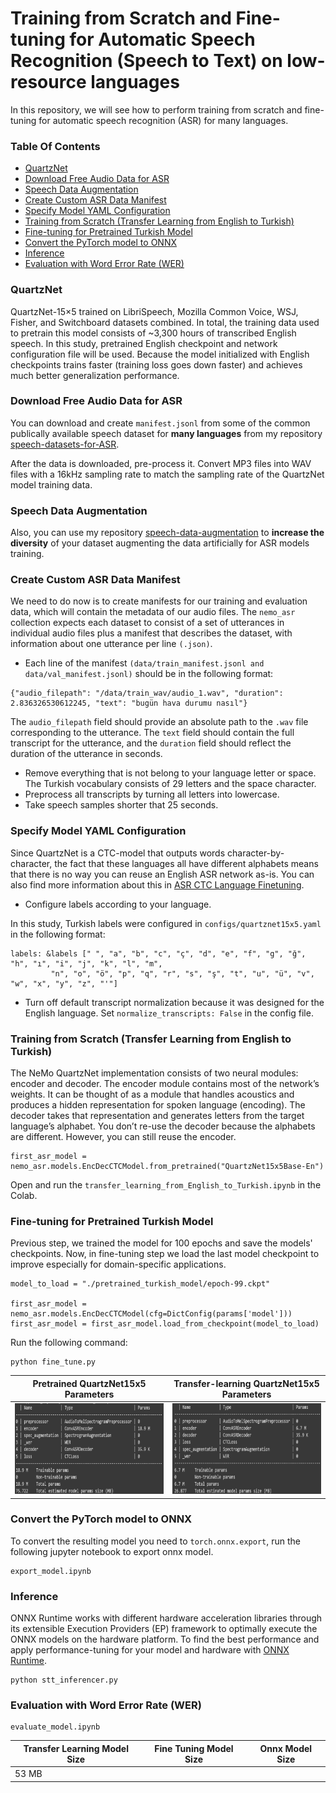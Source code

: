 # Training from Scratch and Fine-tuning for Automatic Speech Recognition (Speech to Text) on low-resource languages

In this repository, we will see how to perform training from scratch and fine-tuning for automatic speech recognition (ASR) for many languages.

### Table Of Contents
- [QuartzNet](#QuartzNet)
- [Download Free Audio Data for ASR](#Download-Free-Audio-Data-for-ASR)
- [Speech Data Augmentation](#Speech-Data-Augmentation)
- [Create Custom ASR Data Manifest](#Create-Custom-ASR-Data-Manifest)
- [Specify Model YAML Configuration](#Specify-Model-YAML-Configuration)
- [Training from Scratch (Transfer Learning from English to Turkish)](#Training-from-Scratch-(Transfer-Learning-from-English-to-Turkish))
- [Fine-tuning for Pretrained Turkish Model](#Fine-tuning-for-Pretrained-Turkish-Model)
- [Convert the PyTorch model to ONNX](#Convert-the-PyTorch-model-to-ONNX)
- [Inference](#Inference)
- [Evaluation with Word Error Rate (WER)](#Evaluation-with-Word-Error-Rate-(WER))


### QuartzNet
QuartzNet-15×5 trained on LibriSpeech, Mozilla Common Voice, WSJ, Fisher, and Switchboard datasets combined. In total, the training data used to pretrain this model consists of ~3,300 hours of transcribed English speech. In this study, pretrained English checkpoint and network configuration file will be used.
Because the model initialized with English checkpoints trains faster (training loss goes down faster) and achieves much better generalization performance.

### Download Free Audio Data for ASR
You can download and create `manifest.jsonl` from some of the common publically available speech dataset for **many languages** from my repository [speech-datasets-for-ASR](https://github.com/Rumeysakeskin/speech-datasets-for-ASR).

After the data is downloaded, pre-process it. Convert MP3 files into WAV files with a 16kHz sampling rate to match the sampling rate of the QuartzNet model training data.

### Speech Data Augmentation
Also, you can use my repository [
speech-data-augmentation](https://github.com/Rumeysakeskin/speech-data-augmentation) to **increase the diversity** of your dataset augmenting the data artificially for ASR models training.

### Create Custom ASR Data Manifest
We need to do now is to create manifests for our training and evaluation data, which will contain the metadata of our audio files.
The `nemo_asr` collection expects each dataset to consist of a set of utterances in individual audio files plus a manifest that describes the dataset, with information about one utterance per line `(.json)`.
- Each line of the manifest `(data/train_manifest.jsonl and data/val_manifest.jsonl)` should be in the following format:
```
{"audio_filepath": "/data/train_wav/audio_1.wav", "duration": 2.836326530612245, "text": "bugün hava durumu nasıl"}
```
The `audio_filepath` field should provide an absolute path to the `.wav` file corresponding to the utterance. The `text` field should contain the full transcript for the utterance, and the `duration` field should reflect the duration of the utterance in seconds.

- Remove everything that is not belong to your language letter or space. The Turkish vocabulary consists of 29 letters and the space character.
- Preprocess all transcripts by turning all letters into lowercase.
- Take speech samples shorter that 25 seconds.

### Specify Model YAML Configuration

Since QuartzNet is a CTC-model that outputs words character-by-character, the fact that these languages all have different alphabets means that there is no way you can reuse an English ASR network as-is. You can also find more information about this in [ASR CTC Language Finetuning](https://github.com/NVIDIA/NeMo/blob/main/tutorials/asr/ASR_CTC_Language_Finetuning.ipynb). 

- Configure labels according to your language. 


In this study, Turkish labels were configured in `configs/quartznet15x5.yaml` in the following format:
```
labels: &labels [" ", "a", "b", "c", "ç", "d", "e", "f", "g", "ğ", "h", "ı", "i", "j", "k", "l", "m",
         "n", "o", "ö", "p", "q", "r", "s", "ş", "t", "u", "ü", "v", "w", "x", "y", "z", "'"]
```
- Turn off default transcript normalization because it was designed for the English language. Set `normalize_transcripts: False` in the config file.


### Training from Scratch (Transfer Learning from English to Turkish)

The NeMo QuartzNet implementation consists of two neural modules: encoder and decoder.
The encoder module contains most of the network’s weights. It can be thought of as a module that handles acoustics and produces a hidden representation for spoken language (encoding). The decoder takes that representation and generates letters from the target language’s alphabet. 
You don’t re-use the decoder because the alphabets are different. However, you can still reuse the encoder.
```
first_asr_model = nemo_asr.models.EncDecCTCModel.from_pretrained("QuartzNet15x5Base-En")
```
Open and run the `transfer_learning_from_English_to_Turkish.ipynb` in the Colab.


### Fine-tuning for Pretrained Turkish Model

Previous step, we trained the model for 100 epochs and save the models' checkpoints.
Now, in fine-tuning step we load the last model checkpoint to improve especially for domain-specific applications. 
```
model_to_load = "./pretrained_turkish_model/epoch-99.ckpt"

first_asr_model = nemo_asr.models.EncDecCTCModel(cfg=DictConfig(params['model']))
first_asr_model = first_asr_model.load_from_checkpoint(model_to_load)
```
Run the following command:
```
python fine_tune.py
```

 Pretrained QuartzNet15x5 Parameters | Transfer-learning QuartzNet15x5 Parameters |
 ------- | ------- |
<img src="QuartzNet_params_pretrained_English.png" width="350" height="145"> |  <img src="quartznet15x5_transfer_learning_params.png" width="350" height="145"> |

### Convert the PyTorch model to ONNX
To convert the resulting model you need to `torch.onnx.export`, run the following jupyter notebook to export onnx model.
```
export_model.ipynb
```

### Inference
ONNX Runtime works with different hardware acceleration libraries through its extensible Execution Providers (EP) framework to optimally execute the ONNX models on the hardware platform. 
To find the best performance and apply performance-tuning for your model and hardware with [ONNX Runtime](https://onnxruntime.ai/docs/performance/tune-performance.html).
```
python stt_inferencer.py
```
### Evaluation with Word Error Rate (WER)
```
evaluate_model.ipynb
```

 Transfer Learning Model Size | Fine Tuning Model Size | Onnx Model Size |
 ------- | ------- |------- |
53 MB |   |   |


